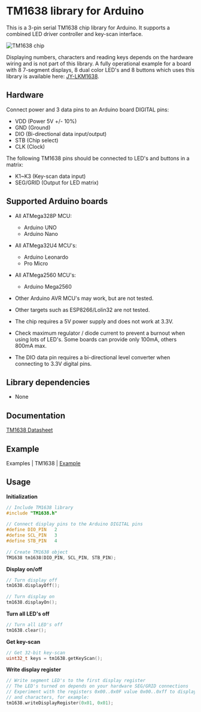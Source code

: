 # TM1638 library for Arduino

This is a 3-pin serial TM1638 chip library for Arduino. It supports a combined LED driver controller and key-scan interface. 

![TM1638 chip](https://raw.githubusercontent.com/Erriez/ErriezTM1638/master/extras/TM1638_pins.jpg)

Displaying numbers, characters and reading keys depends on the hardware wiring and is not part of this library. A fully operational example for a board with 8 7-segment displays, 8 dual color LED's and 8 buttons which uses this library is available here: [JY-LKM1638](https://github.com/Erriez/ErriezLKM1638).



## Hardware

Connect power and 3 data pins to an Arduino board DIGITAL pins:
* VDD (Power 5V +/- 10%)
* GND (Ground)
* DIO (Bi-directional data input/output)
* STB (Chip select)
* CLK (Clock)

The following TM1638 pins should be connected to LED's and buttons in a matrix:  
* K1~K3 (Key-scan data input)
* SEG/GRID (Output for LED matrix)




## Supported Arduino boards

* All ATMega328P MCU:
  * Arduino UNO
  * Arduino Nano
* All ATMega32U4 MCU's:
  * Arduino Leonardo
  * Pro Micro
* All ATMega2560 MCU's:
  * Arduino Mega2560


* Other Arduino AVR MCU's may work, but are not tested.
* Other targets such as ESP8266/Lolin32 are not tested.
* The chip requires a 5V power supply and does not work at 3.3V.
* Check maximum regulator / diode current to prevent a burnout when using lots of LED's. Some boards can provide only 100mA, others 800mA max.
* The DIO data pin requires a bi-directional level converter when connecting to 3.3V digital pins.



## Library dependencies

- None



## Documentation

[TM1638 Datasheet](https://github.com/Erriez/ErriezTM1638/blob/master/extras/TM1638_datasheet.pdf)



## Example

Examples | TM1638 | [Example](https://github.com/Erriez/ErriezTM1638/blob/master/examples/Example/Example.ino)



## Usage

**Initialization**

```c++
// Include TM1638 library
#include "TM1638.h"
  
// Connect display pins to the Arduino DIGITAL pins
#define DIO_PIN   2
#define SCL_PIN   3
#define STB_PIN   4
  
// Create TM1638 object
TM1638 tm1638(DIO_PIN, SCL_PIN, STB_PIN);
```



**Display on/off**

```c++
// Turn display off
tm1638.displayOff();
  
// Turn display on
tm1638.displayOn();
```



**Turn all LED's off**

```c++
// Turn all LED's off
tm1638.clear();
```



**Get key-scan**

```c++
// Get 32-bit key-scan
uint32_t keys = tm1638.getKeyScan();
```



**Write display register**

```c++
// Write segment LED's to the first display register
// The LED's turned on depends on your hardware SEG/GRID connections
// Experiment with the registers 0x00..0x0F value 0x00..0xff to display numbers
// and characters, for example:
tm1638.writeDisplayRegister(0x01, 0x01);
```


